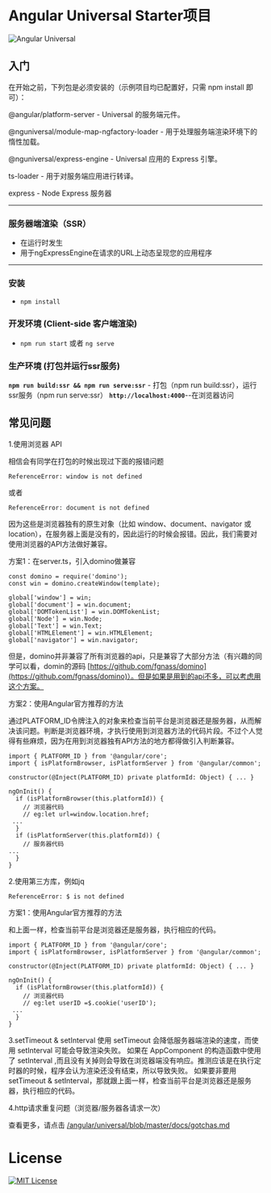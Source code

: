 # Angular Universal Starter项目

![Angular Universal](https://angular.io/generated/images/marketing/concept-icons/universal.png)

## 入门

在开始之前，下列包是必须安装的（示例项目均已配置好，只需 npm install 即可）：

@angular/platform-server - Universal 的服务端元件。

@nguniversal/module-map-ngfactory-loader - 用于处理服务端渲染环境下的惰性加载。

@nguniversal/express-engine - Universal 应用的 Express 引擎。

ts-loader - 用于对服务端应用进行转译。

express - Node Express 服务器

---

### 服务器端渲染（SSR）
* 在运行时发生
* 用于ngExpressEngine在请求的URL上动态呈现您的应用程序

---

### 安装
* `npm install`

### 开发环境 (Client-side 客户端渲染)
*  `npm run start` 或者 `ng serve`

### 生产环境 (打包并运行ssr服务)
**`npm run build:ssr && npm run serve:ssr`** - 打包（npm run build:ssr），运行ssr服务（npm run serve:ssr）
**`http://localhost:4000`**--在浏览器访问



## 常见问题
1.使用浏览器 API

相信会有同学在打包的时候出现过下面的报错问题

    ReferenceError: window is not defined
或者

    ReferenceError: document is not defined

因为这些是浏览器独有的原生对象（比如 window、document、navigator 或 location），在服务器上面是没有的，因此运行的时候会报错。因此，我们需要对使用浏览器的API方法做好兼容。

方案1：在server.ts，引入domino做兼容

    const domino = require('domino');
    const win = domino.createWindow(template);
    
    global['window'] = win;
    global['document'] = win.document;
    global['DOMTokenList'] = win.DOMTokenList;
    global['Node'] = win.Node;
    global['Text'] = win.Text;
    global['HTMLElement'] = win.HTMLElement;
    global['navigator'] = win.navigator;
 
但是，domino并非兼容了所有浏览器的api，只是兼容了大部分方法（有兴趣的同学可以看，domin的源码 [https://github.com/fgnass/domino](https://github.com/fgnass/domino)）。但是如果是用到的api不多，可以考虑用这个方案。

方案2：使用Angular官方推荐的方法

通过PLATFORM_ID令牌注入的对象来检查当前平台是浏览器还是服务器，从而解决该问题。判断是浏览器环境，才执行使用到浏览器方法的代码片段。不过个人觉得有些麻烦，因为在用到浏览器独有API方法的地方都得做引入判断兼容。

    import { PLATFORM_ID } from '@angular/core';
    import { isPlatformBrowser, isPlatformServer } from '@angular/common';
     
    constructor(@Inject(PLATFORM_ID) private platformId: Object) { ... }
     
    ngOnInit() {
      if (isPlatformBrowser(this.platformId)) {
    	// 浏览器代码
		// eg:let url=window.location.href;
     ...
      }
      if (isPlatformServer(this.platformId)) {
    	// 服务器代码
    ...
      }
    }

2.使用第三方库，例如jq


    ReferenceError: $ is not defined


方案1：使用Angular官方推荐的方法

和上面一样，检查当前平台是浏览器还是服务器，执行相应的代码。

    import { PLATFORM_ID } from '@angular/core';
    import { isPlatformBrowser, isPlatformServer } from '@angular/common';
     
    constructor(@Inject(PLATFORM_ID) private platformId: Object) { ... }
     
    ngOnInit() {
      if (isPlatformBrowser(this.platformId)) {
    	// 浏览器代码
		// eg:let userID =$.cookie('userID');
     ...
      }
    }
3.setTimeout & setInterval
使用 setTimeout 会降低服务器端渲染的速度，而使用 setInterval 可能会导致渲染失败。
如果在 AppComponent 的构造函数中使用了 setInterval ,而且没有关掉则会导致在浏览器端没有响应。推测应该是在执行定时器的时候，程序会认为渲染还没有结束，所以导致失败。
如果要非要用setTimeout & setInterval，那就跟上面一样，检查当前平台是浏览器还是服务器，执行相应的代码。

4.http请求重复问题（浏览器/服务器各请求一次）

查看更多，请点击 [/angular/universal/blob/master/docs/gotchas.md](https://github.com/angular/universal/blob/master/docs/gotchas.md)

# License
[![MIT License](https://img.shields.io/badge/license-MIT-blue.svg?style=flat)](/LICENSE)
